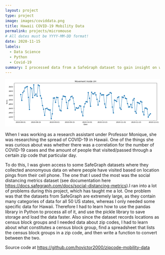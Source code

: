 ```yaml
---
layout: project
type: project
image: images/coviddata.png
title: Hawaii COVID-19 Mobility Data
permalink: projects/micromouse
# All dates must be YYYY-MM-DD format!
date: 2020-11-15
labels:
  - Data Science
  - Python
  - Covid-19
summary: I processed data from a SafeGraph dataset to gain insight on where people visited in Hawaii during the COVID-19 pandemic.
---
```


<div class="ui small rounded images">
  <img class="ui image" src="../images/coviddata.png">
</div>

  When I was working as a research assistant under Professor Monique, she was researching the spread of COVID-19 in Hawaii. One of the things she was curious about was whether there was a correlation for the number of COVID-19 cases and the amount of people that visited/passed through a certain zip code that particular day. 
  
  To do this, I was given access to some SafeGraph datasets where they collected anonomyous data on where people have visited based on location pings from their cell phone. The one that I used the most was the social distancing metrics dataset (see documentation here https://docs.safegraph.com/docs/social-distancing-metrics).I ran into a lot of problems during this project, which has taught me a lot. One problem was that the datasets from SafeGraph are extremely large, as they contain many categories of data for all 50 US states, whereas I only needed some specific data for Hawaii. Therefore I had to learn how to use the pandas library in Python to process all of it, and use the pickle library to save storage and load the data faster. Also since the dataset records locations as census block groups and I needed data about zip codes, I had to learn about what constitutes a census block group, find a spreadsheet that lists the census block groups in a zip code, and then write a function to convert between the two.
  
Source code at https://github.com/hovictor2000/zipcode-mobility-data



